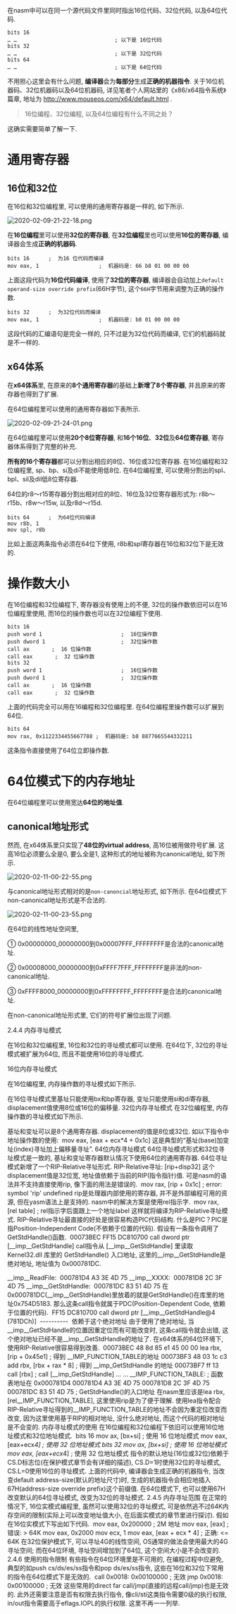 

在nasm中可以在同一个源代码文件里同时指出16位代码、32位代码, 以及64位代码. 

```
bits 16
… …                               ; 以下是 16位代码
bits 32
… …                               ; 以下是 32位代码
bits 64
… …                               ; 以下是 64位代码
```

不用担心这里会有什么问题, **编译器**会为**每部分**生成**正确的机器指令**. 关于16位机器码、32位机器码以及64位机器码, 详见笔者个人网站里的《x86/x64指令系统》篇章, 地址为 http://www.mouseos.com/x64/default.html . 

>16位编程、32位编程, 以及64位编程有什么不同之处？

这确实需要简单了解一下. 

# 通用寄存器

## 16位和32位

在16位和32位编程里, 可以使用的通用寄存器是一样的, 如下所示. 

![2020-02-09-21-22-18.png](./images/2020-02-09-21-22-18.png)

在**16位编程**里可以使用**32位的寄存器**, 在**32位编程**里也可以使用**16位的寄存器**, 编译器会生成**正确的机器码**. 

```
bits 16      ;  为16 位代码而编译
mov eax, 1                   ;  机器码是: 66 b8 01 00 00 00
```

上面这段代码为**16位代码编译**, 使用了**32位的寄存器**, 编译器会自动加上`default operand-size override prefix`(66H字节), 这个`66H`字节用来调整为正确的操作数. 

```
bits 32      ;  为32位代码而编译
mov eax, 1                   ;  机器码是: b8 01 00 00 00
```

这段代码的汇编语句是完全一样的, 只不过是为32位代码而编译, 它们的机器码就是不一样的. 

## x64体系

在**x64体系**里, 在原来的**8个通用寄存器**的基础上**新增了8个寄存器**, 并且原来的寄存器也得到了扩展. 

在64位编程里可以使用的通用寄存器如下表所示. 

![2020-02-09-21-24-01.png](./images/2020-02-09-21-24-01.png)

在64位编程里可以使用**20个8位寄存器**, 和**16个16位**、**32位**及**64位寄存器**, 寄存器体系得到了完整的补充. 

**所有的16个寄存器**都可以分割出相应的8位、16位或32位寄存器. 在16位编程和32位编程里, sp、bp、si及di不能使用低8位. 在64位编程里, 可以使用分割出的spl、bpl、sil及dil低8位寄存器. 

64位的r8～r15寄存器分割出相对应的8位、16位及32位寄存器形式为: r8b～r15b、r8w～r15w, 以及r8d～r15d. 

```
bits 64      ;  为64位代码编译
mov r8b, 1
mov spl, r8b
```

比如上面这两条指令必须在64位下使用, r8b和spl寄存器在16位和32位下是无效的. 

# 操作数大小

在16位编程和32位编程下, 寄存器没有使用上的不便, 32位的操作数依旧可以在16位编程里使用, 而16位的操作数也可以在32位编程下使用. 

```
bits 16
push word 1                         ;  16位操作数
push dword 1                        ;  32位操作数
call ax       ;  16 位操作数
call eax       ;  32 位操作数
bits 32
push word 1                         ;  16位操作数
push dword 1                        ;  32位操作数
call ax       ;  16 位操作数
call eax       ;  32 位操作数
```

上面的代码完全可以用在16编程和32位编程里. 在64位编程里操作数可以扩展到64位. 

```
bits 64
mov rax, 0x1122334455667788 ;  机器码是: b8 8877665544332211
```

这条指令直接使用了64位立即操作数. 

# 64位模式下的内存地址

在64位编程里可以使用宽达**64位的地址值**. 

## canonical地址形式

然而, 在x64体系里只实现了**48位的virtual address**, 高16位被用做符号扩展. 这高16位必须要么全是0, 要么全是1, 这种形式的地址被称为canonical地址, 如下所示. 

![2020-02-11-00-22-55.png](./images/2020-02-11-00-22-55.png)

与canonical地址形式相对的是`non-canoncial`地址形式, 如下所示. 在64位模式下non-canonical地址形式是不合法的. 

![2020-02-11-00-23-55.png](./images/2020-02-11-00-23-55.png)

在64位的线性地址空间里, 

① 0x00000000_00000000到0x00007FFF_FFFFFFFF是合法的canonical地址. 

② 0x00008000_00000000到0xFFFF7FFF_FFFFFFFF是非法的non-canonical地址. 

③ 0xFFFF8000_00000000到0xFFFFFFFF_FFFFFFFF是合法的canonical地址. 

在non-canonical地址形式里, 它们的符号扩展位出现了问题. 

2.4.4 内存寻址模式

在16位和32位编程里, 16位和32位的寻址模式都可以使用. 在64位下, 32位的寻址模式被扩展为64位, 而且不能使用16位的寻址模式. 

16位内存寻址模式

在16位编程里, 内存操作数的寻址模式如下所示. 


在16位寻址模式里基址只能使用bx和bp寄存器, 变址只能使用si和di寄存器, displacement值使用8位或16位的偏移量. 
32位内存寻址模式
在32位编程里, 内存操作数的寻址模式如下所示. 

基址和变址可以是8个通用寄存器. displacement的值是8位或32位. 
如以下指令中地址操作数的使用: 
 mov eax, [eax + ecx*4 + 0x1c]
这是典型的“基址(base)加变址(index)寻址加上偏移量寻址”. 
64位内存寻址模式
64位寻址模式形式和32位寻址模式是一致的, 基址和变址寄存器默认情况下使用64位的通用寄存器. 
64位寻址模式新增了一个RIP-Relative寻址形式. 
RIP-Relative寻址: [rip+disp32]
这个displacement值是32位宽, 地址值依赖于当前的RIP(指令指针)值. 可是nasm的语法并不支持直接使用rip, 像下面的用法是错误的. 
 mov rax, [rip + 0x1c]     ;  error: symbol 'rip' undefined
rip是处理器内部使用的寄存器, 并不是外部编程可用的资源, 但在yasm语法上是支持的. nasm中的解决方案是使用rel指示字. 
 mov rax, [rel table]        ;  rel指示字后面跟上一个地址label
这样就将编译为RIP-Relative寻址模式. RIP-Relative寻址最直接的好处是很容易构造PIC代码结构. 
什么是PIC？PIC是指Position-Independent Code(不依赖于位置的代码). 
假设有一条指令调用了GetStdHandle()函数. 
 00073BEC     FF15 DC810700      call  dword ptr [__imp__GetStdHandle]
call指令从 [__imp__GetStdHandle] 里读取 Kernel32.dll 库里的 GetStdHandle() 入口地址, 这里的__imp__GetStdHandle是绝对地址, 地址值为 0x000781DC. 

__imp__ReadFile:  000781D4   A3 3E 4D 75 __imp__XXXX:  000781D8   2C 3F 4D 75 __imp__GetStdHandle:  000781DC   83 51 4D 75
在0x000781DC(__imp__GetStdHandle)里放着的就是GetStdHandle()在库里的地址0x754D5183. 
那么这条call指令就属于PDC(Position-Dependent Code, 依赖于位置的代码). 
 FF15   DC810700            call   dword ptr [__imp__GetStdHandle@4 (781DCh)]      ----------   依赖于这个绝对地址
由于使用了绝对地址, 当__imp__GetStdHandle的位置因重定位而有可能改变时, 这条call指令就会出错, 这个绝对地址已经不是__imp__GetStdHandle的地址了. 
在x64体系的64位环境下, 使用RIP-Relative很容易得到改善. 
 00073BEC  48 8d 85 e1 45 00 00  lea rbx, [rip + 0x45e1]  ;  得到 __IMP_FUNCTION_TABLE的地址 00073BF3  48 03 1c c3              add rbx, [rbx + rax * 8] ;  得到 __imp_GetStdHandle 的地址 00073BF7  ff 13                      call [rbx]                   ;  call [__imp_GetStdHandle] ... ... __IMP_FUNCTION_TABLE:                                ;   函数表地址在 0x000781D4 000781D4   A3 3E 4D 75 000781D8   2C 3F 4D 75 000781DC   83 51 4D 75                                ;  GetStdHandle()的入口地址
在nasm里应该是lea rbx, [rel__IMP_FUNCTION_TABLE], 这里使用rip是为了便于理解. 使用lea指令配合RIP-Relative寻址得到的__IMP_FUNCTION_TABLE的地址不会因为重定位改变而改变, 因为这里使用基于RIP的相对地址, 没什么绝对地址, 而这个代码的相对地址是不会变的. 
内存寻址模式的使用
在16位编程和32位编程下依旧可以使用16位地址模式和32位地址模式. 
 bits 16 mov ax, [bx+si]                        ;  使用 16 位地址模式 mov eax, [eax+ecx*4]                 ;  使用 32 位地址模式 bits 32 mov ax, [bx+si]                        ;  使用 16 位地址模式 mov eax, [eax+ecx*4]                 ;  使用 32 位地址模式
指令的默认地址(16位或32位)依赖于CS.D标志位(在保护模式章节会有详细的描述), CS.D=1时使用32位的寻址模式, CS.L=0使用16位的寻址模式. 
上面的代码中, 编译器会生成正确的机器指令, 当改变default address-size(默认的地址尺寸)时, 生成的机器指令会相应地插入67H(address-size override prefix)这个前缀值. 
在64位模式下, 也可以使用67H改变默认的64位寻址模式, 改变为32位的寻址模式. 
2.4.5 内存寻址范围
在正常的情况下, 16位实模式编程里, 虽然可以使用32位的寻址模式, 可是依然逃不过64K内存空间的限制(实际上可以改变地址值大小, 在后面实模式的章节里进行探讨). 
假如在16位实模式下写出如下代码. 
 mov eax, 0x200000                       ;  2M 地址 mov eax, [eax]                           ;  错误: > 64K mov eax, 0x2000 mov ecx, 1 mov eax, [eax + ecx * 4]              ;  正确: <= 64K
在32位保护模式下, 可以寻址4G的线性空间, OS通常的做法会使用最大的4G寻址空间; 而在64位环境, 寻址空间增加到了64位, 这个空间大小是不会改变的. 
2.4.6 使用的指令限制
有些指令在64位环境里是不可用的, 在编程过程中应避免, 典型的如push cs/ds/es/ss指令和pop ds/es/ss指令, 这些在16位和32位下常用的指令在64位模式下是无效的. 
 call 0x0018: 0x00100000               ;  无效 jmp  0x0018: 0x00100000                ;  无效
这些常用的direct far call/jmp(直接的远程call/jmp)也是无效的. 此外还需要注意是否有权限去执行指令, 像cli/sti这类指令需要0级的执行权限, in/out指令需要高于eflags.IOPL的执行权限. 这里不再一一列举. 